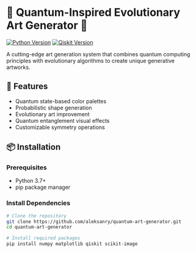 # 🌌 Quantum-Inspired Evolutionary Art Generator 🎨

[![Python Version](https://img.shields.io/badge/python-3.7%2B-blue)](https://www.python.org/)
[![Qiskit Version](https://img.shields.io/badge/qiskit-0.39%2B-orange)](https://qiskit.org/)


A cutting-edge art generation system that combines quantum computing principles with evolutionary algorithms to create unique generative artworks.

## 🌟 Features
- Quantum state-based color palettes
- Probabilistic shape generation
- Evolutionary art improvement
- Quantum entanglement visual effects
- Customizable symmetry operations

## 📦 Installation

### Prerequisites
- Python 3.7+
- pip package manager

### Install Dependencies
```bash
# Clone the repository
git clone https://github.com/aleksanry/quantum-art-generator.git
cd quantum-art-generator

# Install required packages
pip install numpy matplotlib qiskit scikit-image
